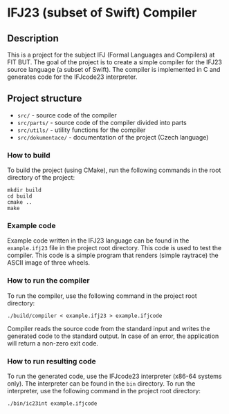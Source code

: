 # IFJ23 (subset of Swift) Compiler 

## Description
This is a project for the subject IFJ (Formal Languages and Compilers) at FIT BUT. The goal of the project is to
create a simple compiler for the IFJ23 source language (a subset of Swift). 
The compiler is implemented in C and generates code for the IFJcode23 interpreter.

## Project structure
- `src/` - source code of the compiler
- `src/parts/` - source code of the compiler divided into parts
- `src/utils/` - utility functions for the compiler
- `src/dokumentace/` - documentation of the project (Czech language)

### How to build
To build the project (using CMake), run the following commands in the root directory of the project:
```shell
mkdir build
cd build
cmake ..
make
```

### Example code
Example code written in the IFJ23 language can be found in the `example.ifj23` file in the project root directory.
This code is used to test the compiler. This code is a simple program that renders (simple raytrace) the ASCII 
image of three wheels.

### How to run the compiler
To run the compiler, use the following command in the project root directory:
```shell
./build/compiler < example.ifj23 > example.ifjcode
```
Compiler reads the source code from the standard input and writes the generated code to the standard output.
In case of an error, the application will return a non-zero exit code.

### How to run resulting code
To run the generated code, use the IFJcode23 interpreter (x86-64 systems only). The interpreter can be found in the `bin` directory. 
To run the interpreter, use the following command in the project root directory:
```shell
./bin/ic23int example.ifjcode
```